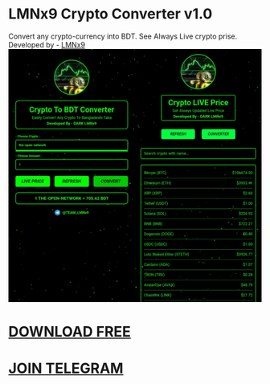 # LMNx9 Crypto Converter v1.0
Convert any crypto-currency into BDT. See Always Live crypto prise. Developed by - [LMNx9](https://t.me/x_LMNx9)
![](https://github.com/LMNx9-JOHNY/Crypto_Converter/blob/main/CryptoConverter.jpg)
# [DOWNLOAD FREE]()
# [JOIN TELEGRAM](https://t.me/TEAM_LMNx9)
